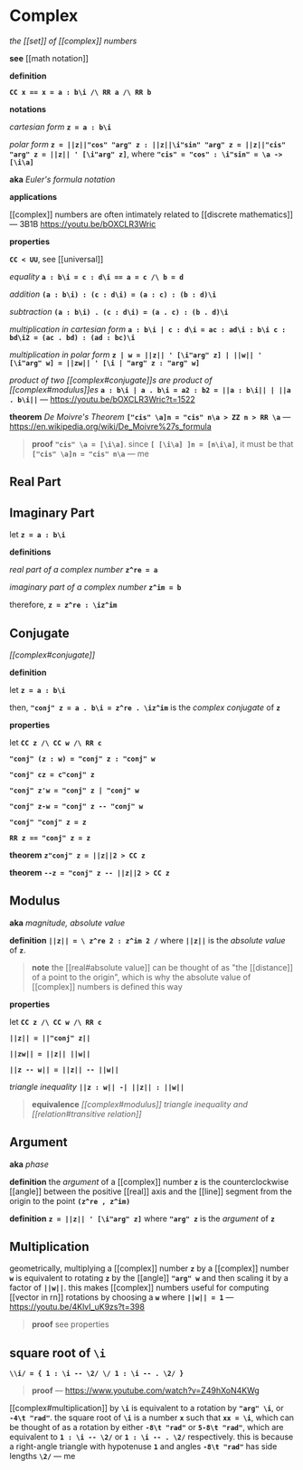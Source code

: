 # Complex

_the [[set]] of [[complex]] numbers_

**see** [[math notation]]

**definition**

**`CC x == x = a : b\i /\ RR a /\ RR b`**

**notations**

_cartesian form_ **`z = a : b\i`**

_polar form_ **`z = ||z||"cos" "arg" z : ||z||\i"sin" "arg" z = ||z||"cis" "arg" z = ||z|| ' [\i"arg" z]`**, where **`"cis" = "cos" : \i"sin" = \a -> [\i\a]`**

**aka** _Euler's formula notation_

**applications**

[[complex]] numbers are often intimately related to [[discrete mathematics]] &mdash; 3B1B <https://youtu.be/bOXCLR3Wric>

**properties**

**`CC < UU`**, see [[universal]]

_equality_ **`a : b\i = c : d\i == a = c /\ b = d`**

_addition_ **`(a : b\i) : (c : d\i) = (a : c) : (b : d)\i`**

_subtraction_ **`(a : b\i) . (c : d\i) = (a . c) : (b . d)\i`**

_multiplication in cartesian form_ **`a : b\i | c : d\i = ac : ad\i : b\i c : bd\i2 = (ac . bd) : (ad : bc)\i`**

_multiplication in polar form_ **`z | w = ||z|| ' [\i"arg" z] | ||w|| ' [\i"arg" w] = ||zw|| ' [\i | "arg" z : "arg" w]`**

_product of two [[complex#conjugate]]s are product of [[complex#modulus]]es_ **`a : b\i | a . b\i = a2 : b2 = ||a : b\i|| | ||a . b\i||`** &mdash; <https://youtu.be/bOXCLR3Wric?t=1522>

**theorem** _De Moivre's Theorem_ **`["cis" \a]n = "cis" n\a > ZZ n > RR \a`** &mdash; <https://en.wikipedia.org/wiki/De_Moivre%27s_formula>

> **proof** **`"cis" \a = [\i\a]`**. since **`[ [\i\a] ]n = [n\i\a]`**, it must be that **`["cis" \a]n = "cis" n\a`** &mdash; me

## Real Part

## Imaginary Part

let **`z = a : b\i`**

**definitions**

_real part of a complex number_ **`z^re = a`**

_imaginary part of a complex number_ **`z^im = b`**

therefore, **`z = z^re : \iz^im`**

## Conjugate

_[[complex#conjugate]]_

**definition**

let **`z = a : b\i`**

then, **`"conj" z = a . b\i = z^re . \iz^im`** is the _complex conjugate_ of **`z`**

**properties**

let **`CC z /\ CC w /\ RR c`**

**`"conj" (z : w) = "conj" z : "conj" w`**

**`"conj" cz = c"conj" z`**

**`"conj" z'w = "conj" z | "conj" w`**

**`"conj" z-w = "conj" z -- "conj" w`**

**`"conj" "conj" z = z`**

**`RR z == "conj" z = z`**

**theorem** **`z"conj" z = ||z||2 > CC z`**

**theorem** **`--z = "conj" z -- ||z||2 > CC z`**

## Modulus

**aka** _magnitude, absolute value_

**definition** **`||z|| = \ z^re 2 : z^im 2 /`** where **`||z||`** is the _absolute value_ of **`z`**.

> **note** the [[real#absolute value]] can be thought of as "the [[distance]] of a point to the origin", which is why the absolute value of [[complex]] numbers is defined this way

**properties**

let **`CC z /\ CC w /\ RR c`**

**`||z|| = ||"conj" z||`**

**`||zw|| = ||z|| ||w||`**

**`||z -- w|| = ||z|| -- ||w||`**

_triangle inequality_ **`||z : w|| -| ||z|| : ||w||`**

> **equivalence** _[[complex#modulus]] triangle inequality and [[relation#transitive relation]]_

## Argument

**aka** _phase_

**definition** the _argument_ of a [[complex]] number **`z`** is the counterclockwise [[angle]] between the positive [[real]] axis and the [[line]] segment from the origin to the point **`(z^re , z^im)`**

**definition** **`z = ||z|| ' [\i"arg" z]`** where **`"arg" z`** is the _argument_ of **`z`**

## Multiplication

geometrically, multiplying a [[complex]] number **`z`** by a [[complex]] number **`w`** is equivalent to rotating **`z`** by the [[angle]] **`"arg" w`** and then scaling it by a factor of **`||w||`**. this makes [[complex]] numbers useful for computing [[vector in rn]] rotations by choosing a **`w`** where **`||w|| = 1`** &mdash; <https://youtu.be/4KlvI_uK9zs?t=398>

> **proof** see properties

## square root of **`\i`**

**`\\i/ = { 1 : \i -- \2/ \/ 1 : \i -- . \2/ }`**

> **proof** &mdash; <https://www.youtube.com/watch?v=Z49hXoN4KWg>

[[complex#multiplication]] by **`\i`** is equivalent to a rotation by **`"arg" \i`**, or **`-4\t "rad"`**. the square root of **`\i`** is a number **`x`** such that **`xx = \i`**, which can be thought of as a rotation by either **`-8\t "rad"`** or **`5-8\t "rad"`**, which are equivalent to **`1 : \i -- \2/`** or **`1 : \i -- . \2/`** respectively. this is because a right-angle triangle with hypotenuse **`1`** and angles **`-8\t "rad"`** has side lengths **`\2/`** &mdash; me
